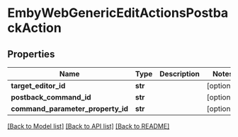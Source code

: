 # EmbyWebGenericEditActionsPostbackAction

## Properties
Name | Type | Description | Notes
------------ | ------------- | ------------- | -------------
**target_editor_id** | **str** |  | [optional] 
**postback_command_id** | **str** |  | [optional] 
**command_parameter_property_id** | **str** |  | [optional] 

[[Back to Model list]](../README.md#documentation-for-models) [[Back to API list]](../README.md#documentation-for-api-endpoints) [[Back to README]](../README.md)

